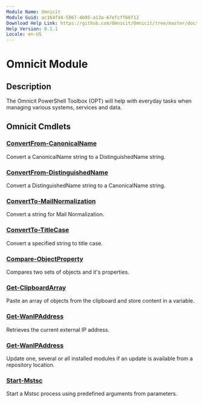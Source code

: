 ```yaml
---
Module Name: Omnicit
Module Guid: ac164fd4-5867-4b95-a13a-67efcff66f12
Download Help Link: https://github.com/Omnicit/Omnicit/tree/master/docs/en-US
Help Version: 0.1.1
Locale: en-US
---
```


# Omnicit Module
## Description
The Omnicit PowerShell Toolbox (OPT) will help with everyday tasks when managing various systems, services and data.

## Omnicit Cmdlets
### [ConvertFrom-CanonicalName](ConvertFrom-CanonicalName.md)
Convert a CanonicalName string to a DistinguishedName string.

### [ConvertFrom-DistinguishedName](ConvertFrom-DistinguishedName.md)
Convert a DistinguishedName string to a CanonicalName string.

### [ConvertTo-MailNormalization](ConvertTo-MailNormalization.md)
Convert a string for Mail Normalization.

### [ConvertTo-TitleCase](ConvertTo-TitleCase.md)
Convert a specified string to title case.

### [Compare-ObjectProperty](Compare-ObjectProperty.md)
Compares two sets of objects and it's properties.

### [Get-ClipboardArray](Get-ClipboardArray.md)
Paste an array of objects from the clipboard and store content in a variable.

### [Get-WanIPAddress](Get-WanIPAddress.md)
Retrieves the current external IP address.

### [Get-WanIPAddress](Invoke-ModuleUpdate.md)
Update one, several or all installed modules if an update is available from a repository location.

### [Start-Mstsc](Start-Mstsc.md)
Start a Mstsc process using predefined arguments from parameters.
